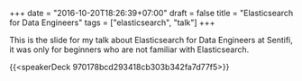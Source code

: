+++
date = "2016-10-20T18:26:39+07:00"
draft = false
title = "Elasticsearch for Data Engineers"
tags = ["elasticsearch", "talk"]
+++

This is the slide for my talk about Elasticsearch for Data Engineers at Sentifi, it was only for beginners who are not familiar with Elasticsearch.

{{<speakerDeck 970178bcd293418cb303b342fa7d77f5>}}
